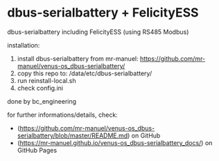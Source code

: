 # dbus-serialbattery + FelicityESS

dbus-serialbattery including FelicityESS (using RS485 Modbus)

installation:
1. install dbus-serialbattery from mr-manuel: https://github.com/mr-manuel/venus-os_dbus-serialbattery/
2. copy this repo to: /data/etc/dbus-serialbattery/
3. run reinstall-local.sh
4. check config.ini

done by bc_engineering

for further informations/details, check:
* (https://github.com/mr-manuel/venus-os_dbus-serialbattery/blob/master/README.md) on GitHub
* (https://mr-manuel.github.io/venus-os_dbus-serialbattery_docs/) on GitHub Pages